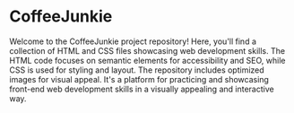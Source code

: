 # CoffeeJunkie
Welcome to the CoffeeJunkie project repository! Here, you'll find a collection of HTML and CSS files showcasing web development skills. The HTML code focuses on semantic elements for accessibility and SEO, while CSS is used for styling and layout. The repository includes optimized images for visual appeal. It's a platform for practicing and showcasing front-end web development skills in a visually appealing and interactive way.

